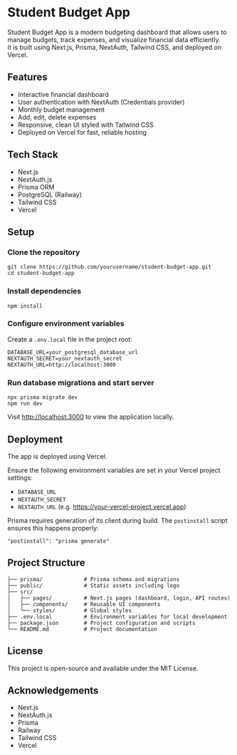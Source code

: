 # Student Budget App

Student Budget App is a modern budgeting dashboard that allows users to manage budgets, track expenses, and visualize financial data efficiently.  
It is built using Next.js, Prisma, NextAuth, Tailwind CSS, and deployed on Vercel.

## Features

- Interactive financial dashboard
- User authentication with NextAuth (Credentials provider)
- Monthly budget management
- Add, edit, delete expenses
- Responsive, clean UI styled with Tailwind CSS
- Deployed on Vercel for fast, reliable hosting

## Tech Stack

- Next.js
- NextAuth.js
- Prisma ORM
- PostgreSQL (Railway)
- Tailwind CSS
- Vercel

## Setup

### Clone the repository

```
git clone https://github.com/yourusername/student-budget-app.git
cd student-budget-app
```

### Install dependencies

```
npm install
```

### Configure environment variables

Create a `.env.local` file in the project root:

```
DATABASE_URL=your_postgresql_database_url
NEXTAUTH_SECRET=your_nextauth_secret
NEXTAUTH_URL=http://localhost:3000
```

### Run database migrations and start server

```
npx prisma migrate dev
npm run dev
```

Visit [http://localhost:3000](http://localhost:3000) to view the application locally.

## Deployment

The app is deployed using Vercel.

Ensure the following environment variables are set in your Vercel project settings:

- `DATABASE_URL`
- `NEXTAUTH_SECRET`
- `NEXTAUTH_URL` (e.g. https://your-vercel-project.vercel.app)

Prisma requires generation of its client during build. The `postinstall` script ensures this happens properly:

```
"postinstall": "prisma generate"
```

## Project Structure

```
├── prisma/             # Prisma schema and migrations
├── public/             # Static assets including logo
├── src/
│   ├── pages/          # Next.js pages (dashboard, login, API routes)
│   ├── components/     # Reusable UI components
│   └── styles/         # Global styles
├── .env.local          # Environment variables for local development
├── package.json        # Project configuration and scripts
└── README.md           # Project documentation
```

## License

This project is open-source and available under the MIT License.

## Acknowledgements

- Next.js
- NextAuth.js
- Prisma
- Railway
- Tailwind CSS
- Vercel

